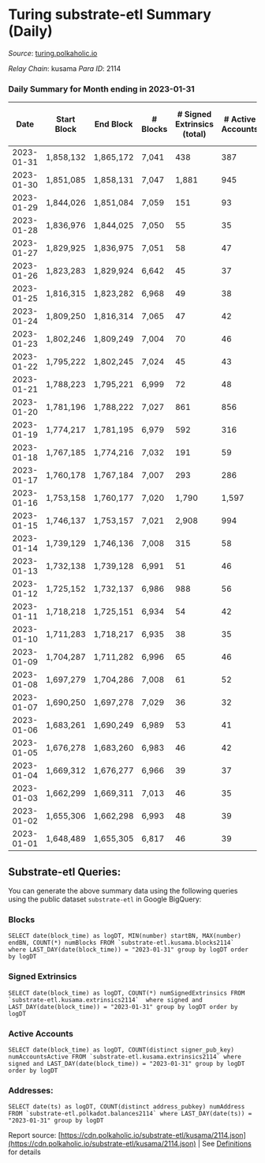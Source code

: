 # Turing substrate-etl Summary (Daily)

_Source_: [turing.polkaholic.io](https://turing.polkaholic.io)

*Relay Chain*: kusama
*Para ID*: 2114



### Daily Summary for Month ending in 2023-01-31


| Date | Start Block | End Block | # Blocks | # Signed Extrinsics (total) | # Active Accounts | # Passive | # New | # Addresses with Balances | # Events | # Transfers | # XCM Transfers In | # XCM Transfers Out |
| ---- | ----------- | --------- | -------- | --------------------------- | ----------------- | --------- | ----- | ------------------------- | -------- | ----------- | ------------------ | ------------------- |
| 2023-01-31 | 1,858,132 | 1,865,172 | 7,041  | 438 | 387 |  |  | 7,476 | 101,158 | 384  | 2  | 6  |
| 2023-01-30 | 1,851,085 | 1,858,131 | 7,047  | 1,881 | 945 |  |  | 7,112 | 111,751 | 1,534  | 4  | 7  |
| 2023-01-29 | 1,844,026 | 1,851,084 | 7,059  | 151 | 93 |  |  | 5,589 | 98,700 | 90  | 4  | 2  |
| 2023-01-28 | 1,836,976 | 1,844,025 | 7,050  | 55 | 35 |  |  | 5,504 | 91,014 | 6  | 2  | 2  |
| 2023-01-27 | 1,829,925 | 1,836,975 | 7,051  | 58 | 47 |  |  | 5,504 | 98,062 | 13  | 2  | 7  |
| 2023-01-26 | 1,823,283 | 1,829,924 | 6,642  | 45 | 37 |  |  | 5,504 | 83,297 | 7  | 1  | 4  |
| 2023-01-25 | 1,816,315 | 1,823,282 | 6,968  | 49 | 38 |  |  | 5,503 | 97,814 | 6  | 3  | 2  |
| 2023-01-24 | 1,809,250 | 1,816,314 | 7,065  | 47 | 42 |  |  | 5,502 | 97,949 | 13  | 1  | 6  |
| 2023-01-23 | 1,802,246 | 1,809,249 | 7,004  | 70 | 46 |  |  | 5,501 | 90,903 | 8  |   | 4  |
| 2023-01-22 | 1,795,222 | 1,802,245 | 7,024  | 45 | 43 |  |  | 5,501 | 97,666 | 6  | 2  | 3  |
| 2023-01-21 | 1,788,223 | 1,795,221 | 6,999  | 72 | 48 |  |  | 5,501 | 97,681 | 9  |   | 5  |
| 2023-01-20 | 1,781,196 | 1,788,222 | 7,027  | 861 | 856 |  |  | 5,501 | 90,785 | 8  | 1  | 6 ($0.02) |
| 2023-01-19 | 1,774,217 | 1,781,195 | 6,979  | 592 | 316 |  |  | 5,502 | 78,564 | 266  | 1  | 4  |
| 2023-01-18 | 1,767,185 | 1,774,216 | 7,032  | 191 | 59 |  |  | 5,259 | 73,234 | 153  | 6  | 7  |
| 2023-01-17 | 1,760,178 | 1,767,184 | 7,007  | 293 | 286 |  |  | 5,117 | 67,108 | 4  | 2 ($209.11) | 4  |
| 2023-01-16 | 1,753,158 | 1,760,177 | 7,020  | 1,790 | 1,597 |  |  | 5,116 | 69,403 | 256  | 1  | 5  |
| 2023-01-15 | 1,746,137 | 1,753,157 | 7,021  | 2,908 | 994 |  |  | 4,873 | 68,150 | 2,624  | 1  | 2  |
| 2023-01-14 | 1,739,129 | 1,746,136 | 7,008  | 315 | 58 |  |  | 2,644 | 43,874 | 260  |   | 3  |
| 2023-01-13 | 1,732,138 | 1,739,128 | 6,991  | 51 | 46 |  |  | 2,394 | 39,472 | 10  | 5  | 6  |
| 2023-01-12 | 1,725,152 | 1,732,137 | 6,986  | 988 | 56 |  |  | 2,392 | 48,672 | 929  | 1  | 2  |
| 2023-01-11 | 1,718,218 | 1,725,151 | 6,934  | 54 | 42 |  |  | 1,722 | 39,279 | 11  |   | 5  |
| 2023-01-10 | 1,711,283 | 1,718,217 | 6,935  | 38 | 35 |  |  | 1,722 | 41,439 | 5  |   | 2  |
| 2023-01-09 | 1,704,287 | 1,711,282 | 6,996  | 65 | 46 |  |  | 1,722 | 41,736 | 13  |   | 4  |
| 2023-01-08 | 1,697,279 | 1,704,286 | 7,008  | 61 | 52 |  |  | 1,721 | 39,480 | 14  |   | 5  |
| 2023-01-07 | 1,690,250 | 1,697,278 | 7,029  | 36 | 32 |  |  | 1,719 | 41,495 | 4  | 3  | 1  |
| 2023-01-06 | 1,683,261 | 1,690,249 | 6,989  | 53 | 41 |  |  | 1,718 | 41,499 | 3  | 2  | 2  |
| 2023-01-05 | 1,676,278 | 1,683,260 | 6,983  | 46 | 42 |  |  | 1,717 | 39,180 | 12  | 2  | 5  |
| 2023-01-04 | 1,669,312 | 1,676,277 | 6,966  | 39 | 37 |  |  | 1,717 | 41,301 | 8  |   | 3  |
| 2023-01-03 | 1,662,299 | 1,669,311 | 7,013  | 46 | 35 |  |  | 1,717 | 41,480 | 7  | 1  | 3  |
| 2023-01-02 | 1,655,306 | 1,662,298 | 6,993  | 48 | 39 |  |  | 1,717 | 39,133 | 8  |   | 2  |
| 2023-01-01 | 1,648,489 | 1,655,305 | 6,817  | 46 | 39 |  |  | 1,716 | 40,548 | 12  | 5  | 6  |

## Substrate-etl Queries:
You can generate the above summary data using the following queries using the public dataset `substrate-etl` in Google BigQuery:


### Blocks
```
SELECT date(block_time) as logDT, MIN(number) startBN, MAX(number) endBN, COUNT(*) numBlocks FROM `substrate-etl.kusama.blocks2114`  where LAST_DAY(date(block_time)) = "2023-01-31" group by logDT order by logDT
```


### Signed Extrinsics
```
SELECT date(block_time) as logDT, COUNT(*) numSignedExtrinsics FROM `substrate-etl.kusama.extrinsics2114`  where signed and LAST_DAY(date(block_time)) = "2023-01-31" group by logDT order by logDT
```


### Active Accounts
```
SELECT date(block_time) as logDT, COUNT(distinct signer_pub_key) numAccountsActive FROM `substrate-etl.kusama.extrinsics2114` where signed and LAST_DAY(date(block_time)) = "2023-01-31" group by logDT order by logDT
```


### Addresses:
```
SELECT date(ts) as logDT, COUNT(distinct address_pubkey) numAddress FROM `substrate-etl.polkadot.balances2114` where LAST_DAY(date(ts)) = "2023-01-31" group by logDT
```



Report source: [https://cdn.polkaholic.io/substrate-etl/kusama/2114.json](https://cdn.polkaholic.io/substrate-etl/kusama/2114.json) | See [Definitions](/DEFINITIONS.md) for details
